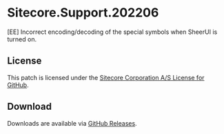 # Sitecore.Support.202206
[EE] Incorrect encoding/decoding of the special symbols when SheerUI is turned on.

## License  
This patch is licensed under the [Sitecore Corporation A/S License for GitHub](https://github.com/sitecoresupport/Sitecore.Support.202206/blob/master/LICENSE).  

## Download  
Downloads are available via [GitHub Releases](https://github.com/sitecoresupport/Sitecore.Support.202206/releases).  
